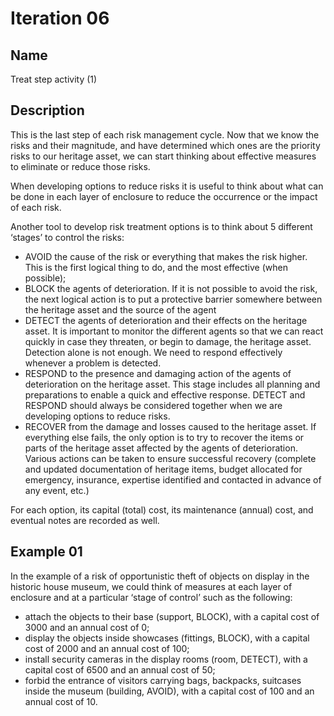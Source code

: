 # Iteration 06

## Name
Treat step activity (1)

## Description
This is the last step of each risk management cycle. Now that we know the risks and their magnitude, and have determined which ones are the priority risks to our heritage asset, we can start thinking about effective measures to eliminate or reduce those risks.

When developing options to reduce risks it is useful to think about what can be done in each layer of enclosure to reduce the occurrence or the impact of each risk.

Another tool to develop risk treatment options is to think about 5 different ‘stages’ to control the risks:
- AVOID the cause of the risk or everything that makes the risk higher. This is the first logical thing to do, and the most effective (when possible);
- BLOCK the agents of deterioration. If it is not possible to avoid the risk, the next logical action is to put a protective barrier somewhere between the heritage asset and the source of the agent
- DETECT the agents of deterioration and their effects on the heritage asset. It is important to monitor the different agents so that we can react quickly in case they threaten, or begin to damage, the heritage asset. Detection alone is not enough. We need to respond effectively whenever a problem is detected. 
- RESPOND to the presence and damaging action of the agents of deterioration on the heritage asset. This stage includes all planning and preparations to enable a quick and effective response. DETECT and RESPOND should always be considered together when we are developing options to reduce risks. 
- RECOVER from the damage and losses caused to the heritage asset. If everything else fails, the only option is to try to recover the items or parts of the heritage asset affected by the agents of deterioration. Various actions can be taken to ensure successful recovery (complete and updated documentation of heritage items, budget allocated for emergency, insurance, expertise identified and contacted in advance of any event, etc.)

For each option, its capital (total) cost, its maintenance (annual) cost, and eventual notes are recorded as well.

## Example 01
In the example of a risk of opportunistic theft of objects on display in the historic house museum, we could think of measures at each layer of enclosure and at a particular ‘stage of control’ such as the following:
- attach the objects to their base (support, BLOCK), with a capital cost of 3000 and an annual cost of 0;
- display the objects inside showcases (fittings, BLOCK), with a capital cost of 2000 and an annual cost of 100;
- install security cameras in the display rooms (room, DETECT), with a capital cost of 6500 and an annual cost of 50;
- forbid the entrance of visitors carrying bags, backpacks, suitcases inside the museum (building, AVOID), with a capital cost of 100 and an annual cost of 10.